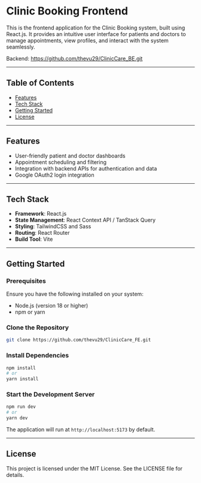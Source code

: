 # Clinic Booking Frontend

This is the frontend application for the Clinic Booking system, built using React.js. It provides an intuitive user interface for patients and doctors to manage appointments, view profiles, and interact with the system seamlessly.

Backend: https://github.com/thevu29/ClinicCare_BE.git

---

## Table of Contents
- [Features](#features)
- [Tech Stack](#tech-stack)
- [Getting Started](#getting-started)
- [License](#license)

---

## Features
- User-friendly patient and doctor dashboards
- Appointment scheduling and filtering
- Integration with backend APIs for authentication and data
- Google OAuth2 login integration

---

## Tech Stack
- **Framework**: React.js
- **State Management**: React Context API / TanStack Query
- **Styling**: TailwindCSS and Sass
- **Routing**: React Router
- **Build Tool**: Vite

---

## Getting Started

### Prerequisites
Ensure you have the following installed on your system:
- Node.js (version 18 or higher)
- npm or yarn

### Clone the Repository
```bash
git clone https://github.com/thevu29/ClinicCare_FE.git
```

### Install Dependencies
```bash
npm install
# or
yarn install
```

### Start the Development Server
```bash
npm run dev
# or
yarn dev
```

The application will run at `http://localhost:5173` by default.

---

## License
This project is licensed under the MIT License. See the LICENSE file for details.

